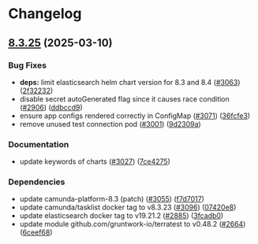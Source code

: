 # Changelog

## [8.3.25](https://github.com/camunda/camunda-platform-helm/compare/camunda-platform-8.3-8.3.24...camunda-platform-8.3-8.3.25) (2025-03-10)


### Bug Fixes

* **deps:** limit elasticsearch helm chart version for 8.3 and 8.4 ([#3063](https://github.com/camunda/camunda-platform-helm/issues/3063)) ([2f32232](https://github.com/camunda/camunda-platform-helm/commit/2f3223235466eed70dbbfe144c8ee7a31d527792))
* disable secret autoGenerated flag since it causes race condition ([#2906](https://github.com/camunda/camunda-platform-helm/issues/2906)) ([ddbccd9](https://github.com/camunda/camunda-platform-helm/commit/ddbccd9089c517ba12cf401e1f2617ffda55738e))
* ensure app configs rendered correctly in ConfigMap ([#3071](https://github.com/camunda/camunda-platform-helm/issues/3071)) ([36fcfe3](https://github.com/camunda/camunda-platform-helm/commit/36fcfe3d7eef93b4d613ca6891ac18161e3add37))
* remove unused test connection pod ([#3001](https://github.com/camunda/camunda-platform-helm/issues/3001)) ([9d2309a](https://github.com/camunda/camunda-platform-helm/commit/9d2309ab50c3bc1e3bb0fb2d0b7e6a27ed587200))


### Documentation

* update keywords of charts ([#3027](https://github.com/camunda/camunda-platform-helm/issues/3027)) ([7ce4275](https://github.com/camunda/camunda-platform-helm/commit/7ce4275968bb4ba4504a254ac4f02d2318be47d7))


### Dependencies

* update camunda-platform-8.3 (patch) ([#3055](https://github.com/camunda/camunda-platform-helm/issues/3055)) ([f7d7017](https://github.com/camunda/camunda-platform-helm/commit/f7d70171900e891a18f0df416f94e68498aa5cea))
* update camunda/tasklist docker tag to v8.3.23 ([#3096](https://github.com/camunda/camunda-platform-helm/issues/3096)) ([07420e8](https://github.com/camunda/camunda-platform-helm/commit/07420e8e44c74d5abdabe81fce116d8cd0d89d63))
* update elasticsearch docker tag to v19.21.2 ([#2885](https://github.com/camunda/camunda-platform-helm/issues/2885)) ([3fcadb0](https://github.com/camunda/camunda-platform-helm/commit/3fcadb0ab91b830e9442fd5cd5170de2da64f460))
* update module github.com/gruntwork-io/terratest to v0.48.2 ([#2664](https://github.com/camunda/camunda-platform-helm/issues/2664)) ([6ceef68](https://github.com/camunda/camunda-platform-helm/commit/6ceef685236ac41506ff3ce742759b1d3cbfde36))
